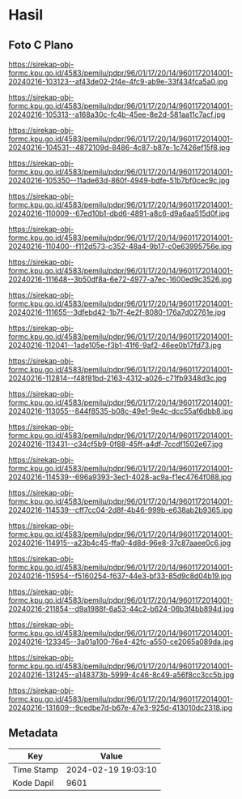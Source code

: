 # Hasil

## Foto C Plano

https://sirekap-obj-formc.kpu.go.id/4583/pemilu/pdpr/96/01/17/20/14/9601172014001-20240216-103123--af43de02-2f4e-4fc9-ab9e-33f434fca5a0.jpg

https://sirekap-obj-formc.kpu.go.id/4583/pemilu/pdpr/96/01/17/20/14/9601172014001-20240216-105313--a168a30c-fc4b-45ee-8e2d-581aa11c7acf.jpg

https://sirekap-obj-formc.kpu.go.id/4583/pemilu/pdpr/96/01/17/20/14/9601172014001-20240216-104531--4872109d-8486-4c87-b87e-1c7426ef15f8.jpg

https://sirekap-obj-formc.kpu.go.id/4583/pemilu/pdpr/96/01/17/20/14/9601172014001-20240216-105350--11ade63d-860f-4949-bdfe-51b7bf0cec9c.jpg

https://sirekap-obj-formc.kpu.go.id/4583/pemilu/pdpr/96/01/17/20/14/9601172014001-20240216-110009--67ed10b1-dbd6-4891-a8c6-d9a6aa515d0f.jpg

https://sirekap-obj-formc.kpu.go.id/4583/pemilu/pdpr/96/01/17/20/14/9601172014001-20240216-110400--f112d573-c352-48a4-9b17-c0e63995756e.jpg

https://sirekap-obj-formc.kpu.go.id/4583/pemilu/pdpr/96/01/17/20/14/9601172014001-20240216-111648--3b50df8a-6e72-4977-a7ec-1600ed9c3526.jpg

https://sirekap-obj-formc.kpu.go.id/4583/pemilu/pdpr/96/01/17/20/14/9601172014001-20240216-111655--3dfebd42-1b7f-4e2f-8080-176a7d02761e.jpg

https://sirekap-obj-formc.kpu.go.id/4583/pemilu/pdpr/96/01/17/20/14/9601172014001-20240216-112041--1ade105e-f3b1-41f6-9af2-46ee0b17fd73.jpg

https://sirekap-obj-formc.kpu.go.id/4583/pemilu/pdpr/96/01/17/20/14/9601172014001-20240216-112814--f48f81bd-2163-4312-a026-c71fb9348d3c.jpg

https://sirekap-obj-formc.kpu.go.id/4583/pemilu/pdpr/96/01/17/20/14/9601172014001-20240216-113055--844f8535-b08c-49e1-9e4c-dcc55af6dbb8.jpg

https://sirekap-obj-formc.kpu.go.id/4583/pemilu/pdpr/96/01/17/20/14/9601172014001-20240216-113431--c34cf5b9-0f88-45ff-a4df-7ccdf1502e67.jpg

https://sirekap-obj-formc.kpu.go.id/4583/pemilu/pdpr/96/01/17/20/14/9601172014001-20240216-114539--696a9393-3ec1-4028-ac9a-f1ec4764f088.jpg

https://sirekap-obj-formc.kpu.go.id/4583/pemilu/pdpr/96/01/17/20/14/9601172014001-20240216-114539--cff7cc04-2d8f-4b46-999b-e638ab2b9365.jpg

https://sirekap-obj-formc.kpu.go.id/4583/pemilu/pdpr/96/01/17/20/14/9601172014001-20240216-114915--a23b4c45-ffa0-4d8d-96e8-37c87aaee0c6.jpg

https://sirekap-obj-formc.kpu.go.id/4583/pemilu/pdpr/96/01/17/20/14/9601172014001-20240216-115954--f5160254-f637-44e3-bf33-85d9c8d04b19.jpg

https://sirekap-obj-formc.kpu.go.id/4583/pemilu/pdpr/96/01/17/20/14/9601172014001-20240216-211854--d9a1988f-6a53-44c2-b624-06b3f4bb894d.jpg

https://sirekap-obj-formc.kpu.go.id/4583/pemilu/pdpr/96/01/17/20/14/9601172014001-20240216-123345--3a01a100-76e4-42fc-a550-ce2065a089da.jpg

https://sirekap-obj-formc.kpu.go.id/4583/pemilu/pdpr/96/01/17/20/14/9601172014001-20240216-131245--a148373b-5999-4c46-8c49-a56f8cc3cc5b.jpg

https://sirekap-obj-formc.kpu.go.id/4583/pemilu/pdpr/96/01/17/20/14/9601172014001-20240216-131609--9cedbe7d-b67e-47e3-925d-413010dc2318.jpg


## Metadata

| Key        | Value               |
| ---------- | ------------------- |
| Time Stamp | 2024-02-19 19:03:10 |
| Kode Dapil | 9601                |



